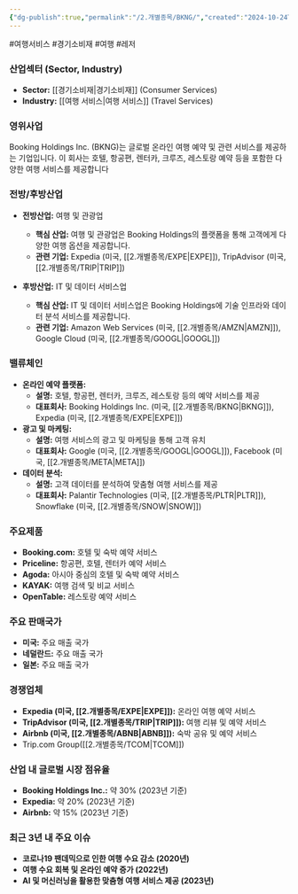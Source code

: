 ```yaml
---
{"dg-publish":true,"permalink":"/2.개별종목/BKNG/","created":"2024-10-24T10:31:23.406+09:00","updated":"2025-07-29T21:37:04.409+09:00"}
---
```


#여행서비스 #경기소비재 #여행 #레저 

### 산업섹터 (Sector, Industry)

- **Sector:** [[경기소비재\|경기소비재]] (Consumer Services)
- **Industry:** [[여행 서비스\|여행 서비스]] (Travel Services)

### 영위사업

Booking Holdings Inc. (BKNG)는 글로벌 온라인 여행 예약 및 관련 서비스를 제공하는 기업입니다. 이 회사는 호텔, 항공편, 렌터카, 크루즈, 레스토랑 예약 등을 포함한 다양한 여행 서비스를 제공합니다


### 전방/후방산업

- **전방산업:** 여행 및 관광업
    - **핵심 산업:** 여행 및 관광업은 Booking Holdings의 플랫폼을 통해 고객에게 다양한 여행 옵션을 제공합니다.
    - **관련 기업:** Expedia (미국, [[2.개별종목/EXPE\|EXPE]]), TripAdvisor (미국, [[2.개별종목/TRIP\|TRIP]])
      
- **후방산업:** IT 및 데이터 서비스업
    - **핵심 산업:** IT 및 데이터 서비스업은 Booking Holdings에 기술 인프라와 데이터 분석 서비스를 제공합니다.
    - **관련 기업:** Amazon Web Services (미국, [[2.개별종목/AMZN\|AMZN]]), Google Cloud (미국, [[2.개별종목/GOOGL\|GOOGL]])

### 밸류체인

- **온라인 예약 플랫폼:**
    - **설명:** 호텔, 항공편, 렌터카, 크루즈, 레스토랑 등의 예약 서비스를 제공
    - **대표회사:** Booking Holdings Inc. (미국, [[2.개별종목/BKNG\|BKNG]]), Expedia (미국, [[2.개별종목/EXPE\|EXPE]])
- **광고 및 마케팅:**
    - **설명:** 여행 서비스의 광고 및 마케팅을 통해 고객 유치
    - **대표회사:** Google (미국, [[2.개별종목/GOOGL\|GOOGL]]), Facebook (미국, [[2.개별종목/META\|META]])
- **데이터 분석:**
    - **설명:** 고객 데이터를 분석하여 맞춤형 여행 서비스를 제공
    - **대표회사:** Palantir Technologies (미국, [[2.개별종목/PLTR\|PLTR]]), Snowflake (미국, [[2.개별종목/SNOW\|SNOW]])

### 주요제품

- **Booking.com:** 호텔 및 숙박 예약 서비스
- **Priceline:** 항공편, 호텔, 렌터카 예약 서비스
- **Agoda:** 아시아 중심의 호텔 및 숙박 예약 서비스
- **KAYAK:** 여행 검색 및 비교 서비스
- **OpenTable:** 레스토랑 예약 서비스

### 주요 판매국가

- **미국:** 주요 매출 국가
- **네덜란드:** 주요 매출 국가
- **일본:** 주요 매출 국가

### 경쟁업체

- **Expedia (미국, [[2.개별종목/EXPE\|EXPE]]):** 온라인 여행 예약 서비스
- **TripAdvisor (미국, [[2.개별종목/TRIP\|TRIP]]):** 여행 리뷰 및 예약 서비스
- **Airbnb (미국, [[2.개별종목/ABNB\|ABNB]]):** 숙박 공유 및 예약 서비스
- Trip.com Group([[2.개별종목/TCOM\|TCOM]])

### 산업 내 글로벌 시장 점유율

- **Booking Holdings Inc.:** 약 30% (2023년 기준)
- **Expedia:** 약 20% (2023년 기준)
- **Airbnb:** 약 15% (2023년 기준)

### 최근 3년 내 주요 이슈

- **코로나19 팬데믹으로 인한 여행 수요 감소 (2020년)**
- **여행 수요 회복 및 온라인 예약 증가 (2022년)**
- **AI 및 머신러닝을 활용한 맞춤형 여행 서비스 제공 (2023년)**